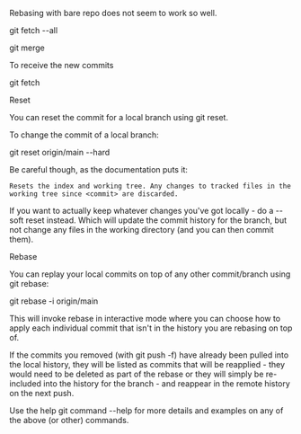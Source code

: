 
Rebasing with bare repo does not seem to work so well.

git fetch --all

git merge




To receive the new commits

git fetch

Reset

You can reset the commit for a local branch using git reset.

To change the commit of a local branch:

git reset origin/main --hard

Be careful though, as the documentation puts it:

    Resets the index and working tree. Any changes to tracked files in the working tree since <commit> are discarded.

If you want to actually keep whatever changes you've got locally - do a --soft reset instead. Which will update the commit history for the branch, but not change any files in the working directory (and you can then commit them).

Rebase

You can replay your local commits on top of any other commit/branch using git rebase:

git rebase -i origin/main

This will invoke rebase in interactive mode where you can choose how to apply each individual commit that isn't in the history you are rebasing on top of.

If the commits you removed (with git push -f) have already been pulled into the local history, they will be listed as commits that will be reapplied - they would need to be deleted as part of the rebase or they will simply be re-included into the history for the branch - and reappear in the remote history on the next push.

Use the help git command --help for more details and examples on any of the above (or other) commands.


